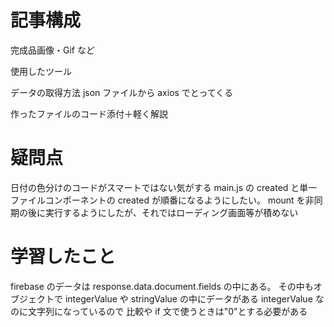 # 記事構成

完成品画像・Gif など

使用したツール

データの取得方法
json ファイルから axios でとってくる

作ったファイルのコード添付＋軽く解説

# 疑問点

日付の色分けのコードがスマートではない気がする
main.js の created と単一ファイルコンポーネントの created が順番になるようにしたい。
mount を非同期の後に実行するようにしたが、それではローディング画面等が積めない

# 学習したこと

firebase のデータは response.data.document.fields の中にある。
その中もオブジェクトで integerValue や stringValue の中にデータがある
integerValue なのに文字列になっているので 比較や if 文で使うときは"0"とする必要がある

